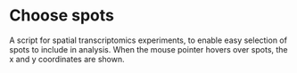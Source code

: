 # Choose spots
A script for spatial transcriptomics experiments, to enable easy selection of spots to include in analysis. 
When the mouse pointer hovers over spots, the x and y coordinates are shown. 
